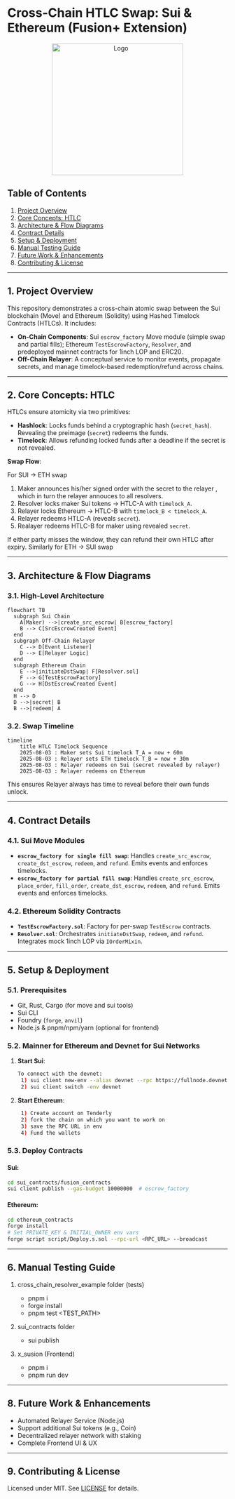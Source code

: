 # Cross-Chain HTLC Swap: Sui & Ethereum (Fusion+ Extension)

<p align="center">
  <img width="300" height="300" alt="Logo" src="https://github.com/user-attachments/assets/bffa977d-ad72-4bfc-97c3-897a32d713f2" />
</p>

## Table of Contents

1. [Project Overview](#project-overview)
2. [Core Concepts: HTLC](#core-concepts-htlc)
3. [Architecture & Flow Diagrams](#architecture--flow-diagrams)
4. [Contract Details](#contract-details)
5. [Setup & Deployment](#setup--deployment)
6. [Manual Testing Guide](#manual-testing-guide)
8. [Future Work & Enhancements](#future-work--enhancements)
9. [Contributing & License](#contributing--license)

---

## 1. Project Overview

This repository demonstrates a cross-chain atomic swap between the Sui blockchain (Move) and Ethereum (Solidity) using Hashed Timelock Contracts (HTLCs). It includes:

* **On-Chain Components**: Sui `escrow_factory` Move module (simple swap and partial fills); Ethereum `TestEscrowFactory`, `Resolver`, and predeployed mainnet contracts for 1inch LOP and ERC20.
* **Off-Chain Relayer**: A conceptual service to monitor events, propagate secrets, and manage timelock-based redemption/refund across chains.
  
---

## 2. Core Concepts: HTLC

HTLCs ensure atomicity via two primitives:

* **Hashlock**: Locks funds behind a cryptographic hash (`secret_hash`). Revealing the preimage (`secret`) redeems the funds.
* **Timelock**: Allows refunding locked funds after a deadline if the secret is not revealed.

**Swap Flow**:

For SUI -> ETH swap
1. Maker announces his/her signed order with the secret to the relayer , which in turn the relayer annouces to all resolvers.
1. Resolver locks maker Sui tokens → HTLC-A with `timelock_A`.
2. Relayer locks Ethereum → HTLC-B with `timelock_B < timelock_A`.
3. Relayer redeems HTLC-A (reveals `secret`).
4. Realayer redeems HTLC-B for maker using revealed `secret`.

If either party misses the window, they can refund their own HTLC after expiry.
Similarly for ETH -> SUI swap

---

## 3. Architecture & Flow Diagrams

### 3.1. High-Level Architecture

```mermaid
flowchart TB
  subgraph Sui Chain
    A(Maker) -->|create_src_escrow| B[escrow_factory]
    B --> C[SrcEscrowCreated Event]
  end
  subgraph Off-Chain Relayer
    C --> D[Event Listener]
    D --> E[Relayer Logic]
  end
  subgraph Ethereum Chain
    E -->|initiateDstSwap| F[Resolver.sol]
    F --> G[TestEscrowFactory]
    G --> H[DstEscrowCreated Event]
  end
  H --> D
  D -->|secret| B
  B -->|redeem| A
```

### 3.2. Swap Timeline

```mermaid
timeline
    title HTLC Timelock Sequence
    2025-08-03 : Maker sets Sui timelock T_A = now + 60m
    2025-08-03 : Relayer sets ETH timelock T_B = now + 30m
    2025-08-03 : Relayer redeems on Sui (secret revealed by relayer)
    2025-08-03 : Relayer redeems on Ethereum
```

This ensures Relayer always has time to reveal before their own funds unlock.

---

## 4. Contract Details

### 4.1. Sui Move Modules

* **`escrow_factory for single fill swap`**: Handles `create_src_escrow`, `create_dst_escrow`, `redeem`, and `refund`. Emits events and enforces timelocks.
* **`escrow_factory for partial fill swap`**: Handles `create_src_escrow`, `place_order`, `fill_order`, `create_dst_escrow`, `redeem`, and `refund`. Emits events and enforces timelocks.

### 4.2. Ethereum Solidity Contracts

* **`TestEscrowFactory.sol`**: Factory for per-swap `TestEscrow` contracts.
* **`Resolver.sol`**: Orchestrates `initiateDstSwap`, `redeem`, and `refund`. Integrates mock 1inch LOP via `IOrderMixin`.

---

## 5. Setup & Deployment

### 5.1. Prerequisites

* Git, Rust, Cargo (for move and sui tools)
* Sui CLI
* Foundry (`forge`, `anvil`)
* Node.js & pnpm/npm/yarn (optional for frontend)

### 5.2. Mainner for Ethereum and Devnet for Sui Networks

1. **Start Sui**:

   ```bash
   To connect with the devnet:
    1) sui client new-env --alias devnet --rpc https://fullnode.devnet.sui.io:443
    2) sui client switch -env devnet
   ```
   
2. **Start Ethereum**:

   ```bash
    1) Create account on Tenderly
    2) fork the chain on which you want to work on
    3) save the RPC URL in env
    4) Fund the wallets
   ```

### 5.3. Deploy Contracts

#### Sui:

```bash
cd sui_contracts/fusion_contracts
sui client publish --gas-budget 10000000  # escrow_factory
```

#### Ethereum:

```bash
cd ethereum_contracts
forge install
# Set PRIVATE_KEY & INITIAL_OWNER env vars
forge script script/Deploy.s.sol --rpc-url <RPC_URL> --broadcast
```

---

## 6. Manual Testing Guide

1) cross_chain_resolver_example folder (tests)
    - pnpm i
    - forge install
    - pnpm test <TEST_PATH>

2) sui_contracts folder
    - sui publish

3) x_susion (Frontend)
    - pnpm i
    - pnpm run dev

---

## 8. Future Work & Enhancements

* Automated Relayer Service (Node.js)
* Support additional Sui tokens (e.g., Coin<USDC>)
* Decentralized relayer network with staking
* Complete Frontend UI & UX

---

## 9. Contributing & License

Licensed under MIT. See [LICENSE](LICENSE) for details.
